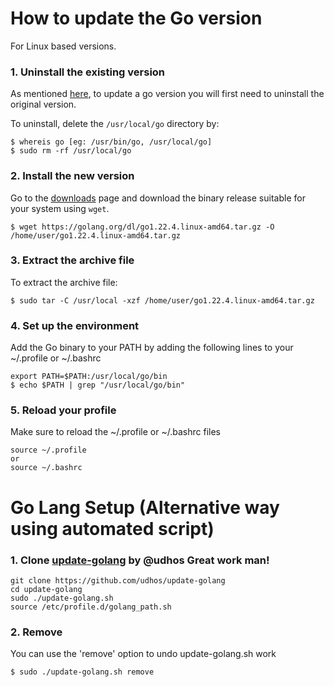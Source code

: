 # How to update the Go version

For Linux based versions.

### 1. Uninstall the existing version

As mentioned [here](https://golang.org/doc/install#install), to update a go version you will first need to uninstall the original version.

To uninstall, delete the `/usr/local/go` directory by:

```
$ whereis go [eg: /usr/bin/go, /usr/local/go]
$ sudo rm -rf /usr/local/go
```

### 2. Install the new version

Go to the [downloads](https://golang.org/dl/) page and download the binary release suitable for your system using `wget`.

```
$ wget https://golang.org/dl/go1.22.4.linux-amd64.tar.gz -O /home/user/go1.22.4.linux-amd64.tar.gz
```

### 3. Extract the archive file

To extract the archive file:

```
$ sudo tar -C /usr/local -xzf /home/user/go1.22.4.linux-amd64.tar.gz
```

### 4. Set up the environment

Add the Go binary to your PATH by adding the following lines to your ~/.profile or ~/.bashrc

```
export PATH=$PATH:/usr/local/go/bin
$ echo $PATH | grep "/usr/local/go/bin"
```

### 5. Reload your profile

Make sure to reload the ~/.profile or ~/.bashrc files

```
source ~/.profile
or
source ~/.bashrc
```

# Go Lang Setup (Alternative way using automated script)

### 1. Clone [update-golang](https://github.com/udhos/update-golang) by @udhos Great work man! 
``` 
git clone https://github.com/udhos/update-golang  
cd update-golang  
sudo ./update-golang.sh  
source /etc/profile.d/golang_path.sh
```

### 2. Remove

You can use the 'remove' option to undo update-golang.sh work

```
$ sudo ./update-golang.sh remove
```
